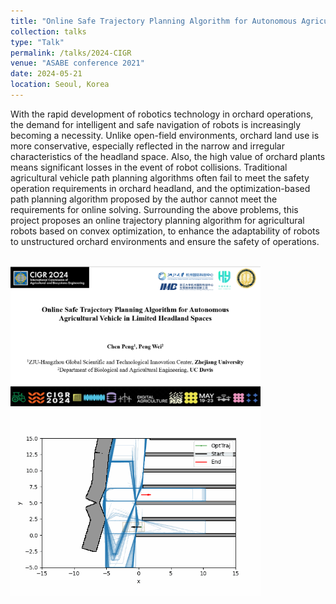 ```yaml
---
title: "Online Safe Trajectory Planning Algorithm for Autonomous Agricultural Vehicle in Limited Headland Spaces"
collection: talks
type: "Talk"
permalink: /talks/2024-CIGR
venue: "ASABE conference 2021"
date: 2024-05-21
location: Seoul, Korea
---
```


With the rapid development of robotics technology in orchard operations, the demand for intelligent and safe navigation of robots is increasingly becoming a necessity. Unlike open-field environments, orchard land use is more conservative, especially reflected in the narrow and irregular characteristics of the headland space. Also, the high value of orchard plants means significant losses in the event of robot collisions. Traditional agricultural vehicle path planning algorithms often fail to meet the safety operation requirements in orchard headland, and the optimization-based path planning algorithm proposed by the author cannot meet the requirements for online solving. Surrounding the above problems, this project proposes an online trajectory planning algorithm for agricultural robots based on convex optimization, to enhance the adaptability of robots to unstructured orchard environments and ensure the safety of operations. 

<br/><img src='/images/PPT-CIGR.png' width='400pt'>
<br/><img src='/images/optimal_trajectory.gif' width='400pt'>